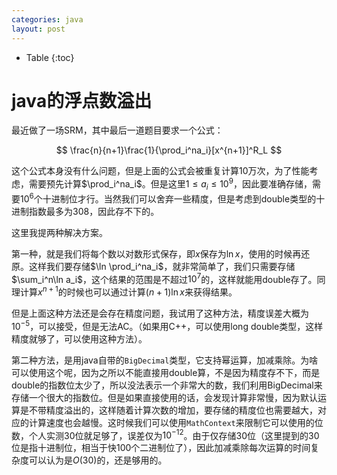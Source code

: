 ```yaml
---
categories: java
layout: post
---
```


- Table
{:toc}

# java的浮点数溢出

最近做了一场SRM，其中最后一道题目要求一个公式：

$$
\frac{n}{n+1}\frac{1}{\prod_i^na_i}[x^{n+1}]^R_L
$$

这个公式本身没有什么问题，但是上面的公式会被重复计算10万次，为了性能考虑，需要预先计算$\prod_i^na_i$。但是这里$1\leq a_i\leq 10^9$，因此要准确存储，需要$10^6$个十进制位才行。当然我们可以舍弃一些精度，但是考虑到double类型的十进制指数最多为$308$，因此存不下的。

这里我提两种解决方案。

第一种，就是我们将每个数以对数形式保存，即$x$保存为$\ln x$，使用的时候再还原。这样我们要存储$\ln \prod_i^na_i$，就非常简单了，我们只需要存储$\sum_i^n\ln a_i$，这个结果的范围是不超过$10^7$的，这样就能用double存了。同理计算$x^{n+1}$的时候也可以通过计算$(n+1)\ln x$来获得结果。

但是上面这种方法还是会存在精度问题，我试用了这种方法，精度误差大概为$10^{-5}$，可以接受，但是无法AC。（如果用C++，可以使用long double类型，这样精度就够了，可以使用这种方法）。

第二种方法，是用java自带的`BigDecimal`类型，它支持幂运算，加减乘除。为啥可以使用这个呢，因为之所以不能直接用double算，不是因为精度存不下，而是double的指数位太少了，所以没法表示一个非常大的数，我们利用BigDecimal来存储一个很大的指数位。但是如果直接使用的话，会发现计算非常慢，因为默认运算是不带精度溢出的，这样随着计算次数的增加，要存储的精度位也需要越大，对应的计算速度也会越慢。这时候我们可以使用`MathContext`来限制它可以使用的位数，个人实测30位就足够了，误差仅为$10^{-12}$。由于仅存储30位（这里提到的30位是指十进制位，相当于快100个二进制位了），因此加减乘除每次运算的时间复杂度可以认为是$O(30)$的，还是够用的。
